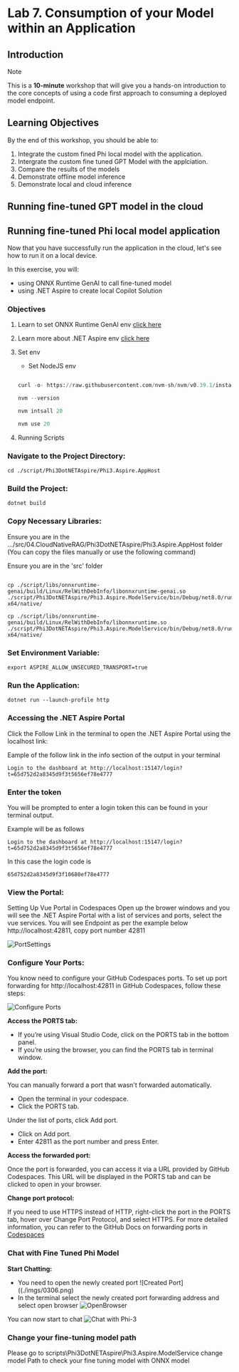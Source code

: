 # Lab 7. Consumption of your Model within an Application 

## Introduction

> [!NOTE]
>This is a **10-minute** workshop that will give you a hands-on introduction to the core concepts of using a code first approach to consuming a deployed model endpoint.

## Learning Objectives

By the end of this workshop, you should be able to:
1. Integrate the custom fined Phi local model with the application.
1. Intergrate the custom fine tuned GPT Model with the applciation.
1. Compare the results of the models
1. Demonstrate offline model inference
1. Demonstrate local and cloud inference

## Running fine-tuned GPT model in the cloud 

## Running fine-tuned Phi local model application

Now that you have successfully run the application in the cloud, let's see how to run it on a local device.

In this exercise, you will:

- using ONNX Runtime GenAI to call fine-tuned model
- using .NET Aspire to create local Copilot Solution

### Objectives 

1. Learn to set ONNX Runtime GenAI env [click here](../Additional_Labs/Local_Deployment_Model/readme.md)

2. Learn more about .NET Aspire env [click here](../Additional_Labs/dotNETAspire/readme.md)

3. Set env

   - Set NodeJS env

   ```Python

   curl -o- https://raw.githubusercontent.com/nvm-sh/nvm/v0.39.1/install.sh | bash

   nvm --version

   nvm intsall 20

   nvm use 20 

   ```

4. Running Scripts

### Navigate to the Project Directory:
```
cd ./script/Phi3DotNETAspire/Phi3.Aspire.AppHost
```

### Build the Project:

```
dotnet build
```

### Copy Necessary Libraries:

Ensure you are in the .../src/04.CloudNativeRAG/Phi3DotNETAspire/Phi3.Aspire.AppHost folder (You can copy the files manually or use the following command)

Ensure you are in the 'src' folder 
```

cp ./script/libs/onnxruntime-genai/build/Linux/RelWithDebInfo/libonnxruntime-genai.so ./script/Phi3DotNETAspire/Phi3.Aspire.ModelService/bin/Debug/net8.0/runtimes/linux-x64/native/

cp ./script/libs/onnxruntime-genai/build/Linux/RelWithDebInfo/libonnxruntime.so ./script/Phi3DotNETAspire/Phi3.Aspire.ModelService/bin/Debug/net8.0/runtimes/linux-x64/native/

```

### Set Environment Variable:
```
export ASPIRE_ALLOW_UNSECURED_TRANSPORT=true
```

### Run the Application:
```
dotnet run --launch-profile http
```

### Accessing the .NET Aspire Portal
Click the Follow Link in the terminal to open the .NET Aspire Portal using the localhost link: 

Eample of the follow link in the info section of the output in your terminal 

```
Login to the dashboard at http://localhost:15147/login?t=65d752d2a8345d9f3t5656ef78e4777
```


### Enter the token

You will be prompted to enter a login token this can be found in your terminal output.

Example will be as follows

```
Login to the dashboard at http://localhost:15147/login?t=65d752d2a8345d9f3t5656ef78e4777
```

In this case the login code is

```
65d752d2a8345d9f3f10680ef78e4777
```

### View the Portal:
Setting Up Vue Portal in Codespaces
Open up the brower windows and you will see the .NET Aspire Portal with a list of services and ports, select the vue services. You will see Endpoint as per the example below http://localhost:42811, copy port number 42811

![PortSettings](./images/0302.png)

### Configure Your Ports: 
You know need to configure your GitHub Codespaces ports. 
To set up port forwarding for http://localhost:42811 in GitHub Codespaces, follow these steps:

![Configure Ports](./images/0303.png)

**Access the PORTS tab:**

- If you’re using Visual Studio Code, click on the PORTS tab in the bottom panel.
- If you’re using the browser, you can find the PORTS tab in terminal window.

**Add the port:**

You can manually forward a port that wasn't forwarded automatically.

- Open the terminal in your codespace.
- Click the PORTS tab.

Under the list of ports, click Add port.
- Click on Add port.
- Enter 42811 as the port number and press Enter.

**Access the forwarded port:**

Once the port is forwarded, you can access it via a URL provided by GitHub Codespaces. This URL will be displayed in the PORTS tab and can be clicked to open in your browser.

**Change port protocol:**

If you need to use HTTPS instead of HTTP, right-click the port in the PORTS tab, hover over Change Port Protocol, and select HTTPS.
For more detailed information, you can refer to the GitHub Docs on forwarding ports in [Codespaces](https://docs.github.com/en/codespaces/developing-in-a-codespace/forwarding-ports-in-your-codespace)

### Chat with Fine Tuned Phi Model

**Start Chatting:** 

- You need to open the newly created port 
![Created Port]((./imgs/0306.png)
- In the terminal select the newly created port forwarding address and select open browser
![OpenBrowser](./images/0305.png)

You can now start to chat
![Chat with Phi-3](./images/0304.png)


### Change your fine-tuning model path

Please go to scripts\Phi3DotNETAspire\Phi3.Aspire.ModelService change model Path to check your fine tuning model with ONNX model








